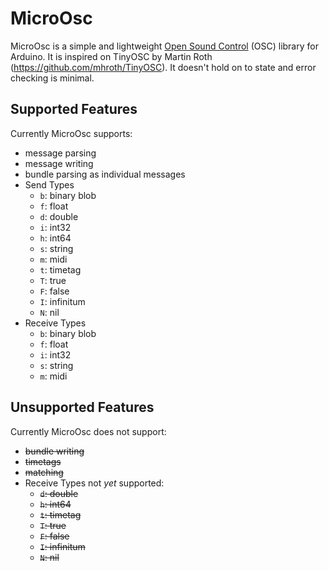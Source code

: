 # MicroOsc

MicroOsc is a simple and lightweight [Open Sound Control](http://opensoundcontrol.org/) (OSC) library for Arduino. It is inspired on TinyOSC by Martin Roth (https://github.com/mhroth/TinyOSC). It doesn't hold on to state and error checking is minimal.

## Supported Features
Currently MicroOsc supports:
* message parsing
* message writing
* bundle parsing as individual messages
* Send Types
  * `b`: binary blob
  * `f`: float
  * `d`: double
  * `i`: int32
  * `h`: int64
  * `s`: string
  * `m`: midi
  * `t`: timetag
  * `T`: true
  * `F`: false
  * `I`: infinitum
  * `N`: nil
* Receive Types
  * `b`: binary blob
  * `f`: float
  * `i`: int32
  * `s`: string
  * `m`: midi

## Unsupported Features
Currently MicroOsc does not support:
* ~~bundle writing~~
* ~~timetags~~
* ~~matching~~
* Receive Types not *yet* supported:
  * ~~`d`: double~~
  * ~~`h`: int64~~
  * ~~`t`: timetag~~
  * ~~`T`: true~~
  * ~~`F`: false~~
  * ~~`I`: infinitum~~
  * ~~`N`: nil~~
